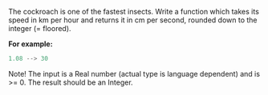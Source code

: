 The cockroach is one of the fastest insects. Write a function which takes its speed in km per hour and returns it in cm per second, rounded down to the integer (= floored).

**For example:**

```javascript
1.08 --> 30
```

Note! The input is a Real number (actual type is language dependent) and is >= 0. The result should be an Integer.